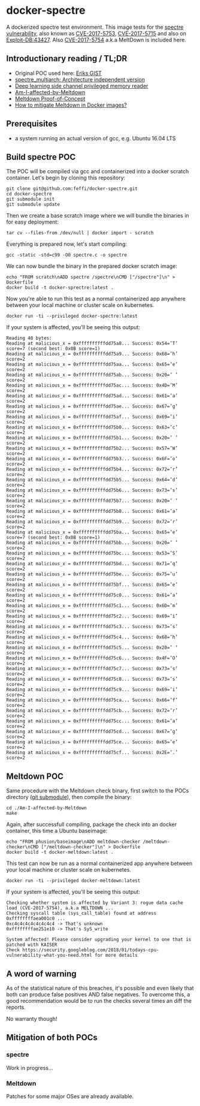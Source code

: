 # docker-spectre
A dockerized spectre test environment. This image tests for the [spectre vulnerability](https://meltdownattack.com/), also known as [CVE-2017-5753](https://www.cve.mitre.org/cgi-bin/cvename.cgi?name=2017-5753), [CVE-2017-5715](https://www.cve.mitre.org/cgi-bin/cvename.cgi?name=2017-5715) and also on [Exploit-DB:43427](https://www.exploit-db.com/exploits/43427/). Also [CVE-2017-5754](https://www.cve.mitre.org/cgi-bin/cvename.cgi?name=2017-5754) a.k.a MeltDown is included here.

## Introductionary reading / TL;DR
* Original POC used here: [Eriks GIST](https://gist.github.com/ErikAugust/724d4a969fb2c6ae1bbd7b2a9e3d4bb6)
* [spectre_multiarch: Architecture independent version](https://github.com/adrb/public/tree/master/linux/spectre_multiarch)
* [Deep learning side channel privileged memory reader](https://github.com/asm/deep_spectre)
* [Am-I-affected-by-Meltdown](https://github.com/raphaelsc/Am-I-affected-by-Meltdown)
* [Meltdown Proof-of-Concept](https://github.com/IAIK/meltdown)
* [How to mitigate Meltdown in Docker images?](https://security.stackexchange.com/questions/176657/how-to-mitigate-meltdown-in-docker-images)

## Prerequisites
* a system running an actual version of gcc, e.g. Ubuntu 16.04 LTS

## Build spectre POC
The POC will be compiled via gcc and containerized into a docker scratch container. Let's begin by cloning this repository:
```
git clone git@github.com:feffi/docker-spectre.git
cd docker-spectre
git submodule init
git submodule update
```
Then we create a base scratch image where we will bundle the binaries in for easy deployment:
```
tar cv --files-from /dev/null | docker import - scratch
```
Everything is prepared now, let's start compiling:
```
gcc -static -std=c99 -O0 spectre.c -o spectre
```
We can now bundle the binary in the prepared docker scratch image:
```
echo "FROM scratch\nADD spectre /spectre\nCMD ["/spectre"]\n" > Dockerfile
docker build -t docker-sprectre:latest .
```
Now you're able to run this test as a normal containerized app anywhere between your local machine or cluster scale on kubernetes.
```
docker run -ti --privileged docker-spectre:latest
```
If your system is affected, you'll be seeing this output:
```
Reading 40 bytes:
Reading at malicious_x = 0xffffffffffdd75a8... Success: 0x54=’T’ score=7 (second best: 0x0B score=1)
Reading at malicious_x = 0xffffffffffdd75a9... Success: 0x68=’h’ score=2
Reading at malicious_x = 0xffffffffffdd75aa... Success: 0x65=’e’ score=2
Reading at malicious_x = 0xffffffffffdd75ab... Success: 0x20=’ ’ score=2
Reading at malicious_x = 0xffffffffffdd75ac... Success: 0x4D=’M’ score=2
Reading at malicious_x = 0xffffffffffdd75ad... Success: 0x61=’a’ score=2
Reading at malicious_x = 0xffffffffffdd75ae... Success: 0x67=’g’ score=2
Reading at malicious_x = 0xffffffffffdd75af... Success: 0x69=’i’ score=2
Reading at malicious_x = 0xffffffffffdd75b0... Success: 0x63=’c’ score=2
Reading at malicious_x = 0xffffffffffdd75b1... Success: 0x20=’ ’ score=2
Reading at malicious_x = 0xffffffffffdd75b2... Success: 0x57=’W’ score=2
Reading at malicious_x = 0xffffffffffdd75b3... Success: 0x6F=’o’ score=2
Reading at malicious_x = 0xffffffffffdd75b4... Success: 0x72=’r’ score=2
Reading at malicious_x = 0xffffffffffdd75b5... Success: 0x64=’d’ score=2
Reading at malicious_x = 0xffffffffffdd75b6... Success: 0x73=’s’ score=2
Reading at malicious_x = 0xffffffffffdd75b7... Success: 0x20=’ ’ score=2
Reading at malicious_x = 0xffffffffffdd75b8... Success: 0x61=’a’ score=2
Reading at malicious_x = 0xffffffffffdd75b9... Success: 0x72=’r’ score=2
Reading at malicious_x = 0xffffffffffdd75ba... Success: 0x65=’e’ score=7 (second best: 0x0B score=1)
Reading at malicious_x = 0xffffffffffdd75bb... Success: 0x20=’ ’ score=2
Reading at malicious_x = 0xffffffffffdd75bc... Success: 0x53=’S’ score=2
Reading at malicious_x = 0xffffffffffdd75bd... Success: 0x71=’q’ score=2
Reading at malicious_x = 0xffffffffffdd75be... Success: 0x75=’u’ score=2
Reading at malicious_x = 0xffffffffffdd75bf... Success: 0x65=’e’ score=2
Reading at malicious_x = 0xffffffffffdd75c0... Success: 0x61=’a’ score=2
Reading at malicious_x = 0xffffffffffdd75c1... Success: 0x6D=’m’ score=2
Reading at malicious_x = 0xffffffffffdd75c2... Success: 0x69=’i’ score=2
Reading at malicious_x = 0xffffffffffdd75c3... Success: 0x73=’s’ score=2
Reading at malicious_x = 0xffffffffffdd75c4... Success: 0x68=’h’ score=2
Reading at malicious_x = 0xffffffffffdd75c5... Success: 0x20=’ ’ score=2
Reading at malicious_x = 0xffffffffffdd75c6... Success: 0x4F=’O’ score=2
Reading at malicious_x = 0xffffffffffdd75c7... Success: 0x73=’s’ score=2
Reading at malicious_x = 0xffffffffffdd75c8... Success: 0x73=’s’ score=2
Reading at malicious_x = 0xffffffffffdd75c9... Success: 0x69=’i’ score=2
Reading at malicious_x = 0xffffffffffdd75ca... Success: 0x66=’f’ score=2
Reading at malicious_x = 0xffffffffffdd75cb... Success: 0x72=’r’ score=2
Reading at malicious_x = 0xffffffffffdd75cc... Success: 0x61=’a’ score=2
Reading at malicious_x = 0xffffffffffdd75cd... Success: 0x67=’g’ score=2
Reading at malicious_x = 0xffffffffffdd75ce... Success: 0x65=’e’ score=2
Reading at malicious_x = 0xffffffffffdd75cf... Success: 0x2E=’.’ score=2
```

## Meltdown POC
Same procedure with the Meltdown check binary, first switch to the POCs directory ([git submodule](https://git-scm.com/book/de/v1/Git-Tools-Submodule)), then compile the binary:
```
cd ./Am-I-affected-by-Meltdown
make
```
Again, after successfull compiling, package the check into an docker container, this time a Ubuntu baseimage:
```
echo "FROM phusion/baseimage\nADD meltdown-checker /meltdown-checker\nCMD ["/meltdown-checker"]\n" > Dockerfile
docker build -t docker-meltdown:latest .
```
This test can now be run as a normal containerized app anywhere between your local machine or cluster scale on kubernetes.
```
docker run -ti --privileged docker-meltdown:latest
```
If your system is affected, you'll be seeing this output:
```
Checking whether system is affected by Variant 3: rogue data cache load (CVE-2017-5754), a.k.a MELTDOWN ...
Checking syscall table (sys_call_table) found at address 0xffffffffaea001c0 ...
0xc4c4c4c4c4c4c4c4 -> That's unknown
0xffffffffae251e10 -> That's SyS_write

System affected! Please consider upgrading your kernel to one that is patched with KAISER
Check https://security.googleblog.com/2018/01/todays-cpu-vulnerability-what-you-need.html for more details
```

## A word of warning
As of the statistical nature of this breaches, it's possible and even likely that both can produce false positives AND false negatives. To overcome this, a good recommendation would be to run the checks several times an diff the reports.

No warranty though!

## Mitigation of both POCs
### spectre
Work in progress...

### Meltdown
Patches for some major OSes are already available.
